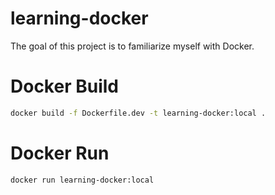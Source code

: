 # learning-docker

The goal of this project is to familiarize myself with Docker.

# Docker Build

```sh
docker build -f Dockerfile.dev -t learning-docker:local .
```

# Docker Run

```sh
docker run learning-docker:local
```
